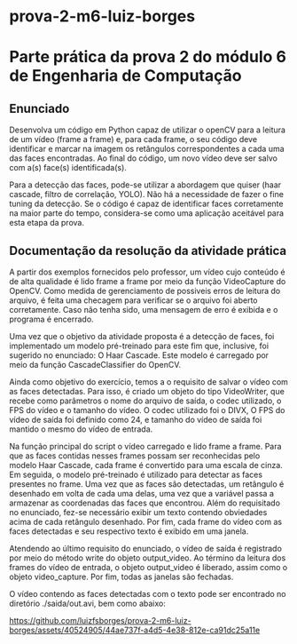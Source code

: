 # prova-2-m6-luiz-borges

# Parte prática da prova 2 do módulo 6 de Engenharia de Computação

## Enunciado

Desenvolva um código em Python capaz de utilizar o openCV para a leitura de um vídeo (frame a frame) e, para cada frame, o seu código deve identificar e marcar na imagem os retângulos correspondentes a cada uma das faces encontradas. Ao final do código, um novo vídeo deve ser salvo com a(s) face(s) identificada(s).

Para a detecção das faces, pode-se utilizar a abordagem que quiser (haar cascade, filtro de correlação, YOLO). Não há a necessidade de fazer o fine tuning da detecção. Se o código é capaz de identificar faces corretamente na maior parte do tempo, considera-se como uma aplicação aceitável para esta etapa da prova.

## **Documentação da resolução da atividade prática**

A partir dos exemplos fornecidos pelo professor, um vídeo cujo conteúdo é de alta qualidade é lido frame a frame por meio da função VideoCapture do OpenCV. Como medida de gerenciamento de possiveis erros de leitura do arquivo, é feita uma checagem para verificar se o arquivo foi aberto corretamente. Caso não tenha sido, uma mensagem de erro é exibida e o programa é encerrado.

Uma vez que o objetivo da atividade proposta é a detecção de faces, foi implementado um modelo pré-treinado para este fim que, inclusive, foi sugerido no enunciado: O Haar Cascade. Este modelo é carregado por meio da função CascadeClassifier do OpenCV.

Ainda como objetivo do exercício, temos a o requisito de salvar o vídeo com as faces detectadas. Para isso, é criado um objeto do tipo VideoWriter, que recebe como parâmetros o nome do arquivo de saída, o codec utilizado, o FPS do vídeo e o tamanho do vídeo. O codec utilizado foi o DIVX, O FPS do vídeo de saída foi definido como 24, e tamanho do vídeo de saída foi mantido o mesmo do vídeo de entrada.

Na função principal do script o vídeo carregado e lido frame a frame. Para que as faces contidas nesses frames possam ser reconhecidas pelo modelo Haar Cascade, cada frame é convertido para uma escala de cinza. Em seguida, o modelo pré-treinado é utilizado para detectar as faces presentes no frame. Uma vez que as faces são detectadas, um retângulo é desenhado em volta de cada uma delas, uma vez que a variável passa a armazenar as coordenadas das faces que encontrou. Além do requisitado no enunciado, fez-se necessário exibir um texto contendo obviedades acima de cada retângulo desenhado. Por fim, cada frame do vídeo com as faces detectadas e seu respectivo texto é exibido em uma janela.

Atendendo ao último requisito do enunciado, o vídeo de saída é registrado por meio do método write do objeto output_video. Ao término da leitura dos frames do vídeo de entrada, o objeto output_video é liberado, assim como o objeto video_capture. Por fim, todas as janelas são fechadas.

O vídeo contendo as faces detectadas com o texto pode ser encontrado no diretório ./saida/out.avi, bem como abaixo:

https://github.com/luizfsborges/prova-2-m6-luiz-borges/assets/40524905/44ae737f-a4d5-4e38-812e-ca91dc25a11e
